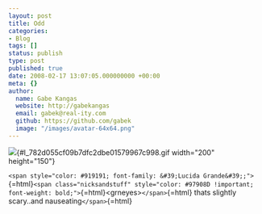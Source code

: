 ```yaml
---
layout: post
title: Odd
categories:
- Blog
tags: []
status: publish
type: post
published: true
date: 2008-02-17 13:07:05.000000000 +00:00
meta: {}
author:
  name: Gabe Kangas
  website: http://gabekangas
  email: gabek@real-ity.com
  github: https://github.com/gabek
  image: "/images/avatar-64x64.png"
---
```

![](http://a761.ac-images.myspacecdn.com/images01/50/l_782d055cf09b7dfc2dbe01579967c998.gif){#l_782d055cf09b7dfc2dbe01579967c998.gif width="200" height="150"}

`<span style="color: #919191; font-family: &#39;Lucida Grande&#39;;">`{=html}`<span class="nicksandstuff" style="color: #97908D !important; font-weight: bold;">`{=html}\<grneyes\>`</span>`{=html} thats slightly scary..and nauseating`</span>`{=html}
